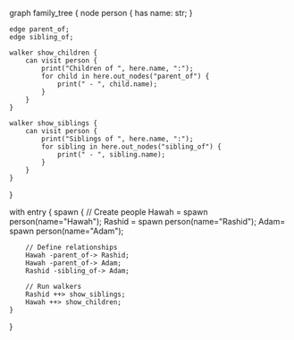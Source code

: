 

graph family_tree {
    node person {
        has name: str;
    }

    edge parent_of;
    edge sibling_of;

    walker show_children {
        can visit person {
            print("Children of ", here.name, ":");
            for child in here.out_nodes("parent_of") {
                print(" - ", child.name);
            }
        }
    }

    walker show_siblings {
        can visit person {
            print("Siblings of ", here.name, ":");
            for sibling in here.out_nodes("sibling_of") {
                print(" - ", sibling.name);
            }
        }
    }
}

with entry {
    spawn {
        // Create people
        Hawah = spawn person(name="Hawah");
        Rashid = spawn person(name="Rashid");
        Adam= spawn person(name="Adam");

        // Define relationships
        Hawah -parent_of-> Rashid;
        Hawah -parent_of-> Adam;
        Rashid -sibling_of-> Adam;

        // Run walkers
        Rashid ++> show_siblings;
        Hawah ++> show_children;
    }
}

